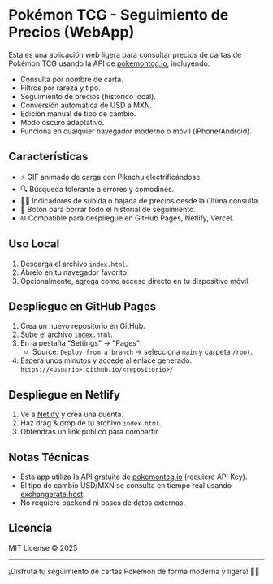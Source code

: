 <!-- README.md -->
# Pokémon TCG - Seguimiento de Precios (WebApp)

Esta es una aplicación web ligera para consultar precios de cartas de Pokémon TCG usando la API de [pokemontcg.io](https://pokemontcg.io/), incluyendo:

- Consulta por nombre de carta.
- Filtros por rareza y tipo.
- Seguimiento de precios (histórico local).
- Conversión automática de USD a MXN.
- Edición manual de tipo de cambio.
- Modo oscuro adaptativo.
- Funciona en cualquier navegador moderno o móvil (iPhone/Android).

## Características

- ⚡ GIF animado de carga con Pikachu electrificándose.
- 🔍 Búsqueda tolerante a errores y comodines.
- 🔼🔽 Indicadores de subida o bajada de precios desde la última consulta.
- 🧹 Botón para borrar todo el historial de seguimiento.
- 🌐 Compatible para despliegue en GitHub Pages, Netlify, Vercel.

## Uso Local

1. Descarga el archivo `index.html`.
2. Ábrelo en tu navegador favorito.
3. Opcionalmente, agrega como acceso directo en tu dispositivo móvil.

## Despliegue en GitHub Pages

1. Crea un nuevo repositorio en GitHub.
2. Sube el archivo `index.html`.
3. En la pestaña "Settings" → "Pages":
   - Source: `Deploy from a branch` → selecciona `main` y carpeta `/root`.
4. Espera unos minutos y accede al enlace generado: `https://<usuario>.github.io/<repositorio>/`

## Despliegue en Netlify

1. Ve a [Netlify](https://netlify.com) y crea una cuenta.
2. Haz drag & drop de tu archivo `index.html`.
3. Obtendrás un link público para compartir.

## Notas Técnicas

- Esta app utiliza la API gratuita de [pokemontcg.io](https://pokemontcg.io/) (requiere API Key).
- El tipo de cambio USD/MXN se consulta en tiempo real usando [exchangerate.host](https://exchangerate.host/).
- No requiere backend ni bases de datos externas.

## Licencia

MIT License © 2025

---

¡Disfruta tu seguimiento de cartas Pokémon de forma moderna y ligera! 🎴✨
